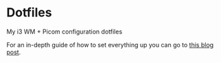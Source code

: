 # Dotfiles
My i3 WM + Picom configuration dotfiles

For an in-depth guide of how to set everything up you can go to [this blog post](https://www.rui-xavier.com/blog/posts/My-new-Linux-Setup).
